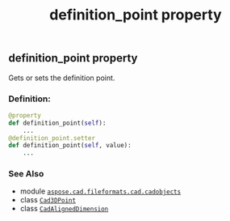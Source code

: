 ﻿---
title: definition_point property
second_title: Aspose.CAD for Python via .NET API References
description: 
type: docs
weight: 220
url: /python-net/aspose.cad.fileformats.cad.cadobjects/cadaligneddimension/definition_point/
is_root: false
---

## definition_point property


Gets or sets the definition point.
### Definition:
```python
@property
def definition_point(self):
    ...
@definition_point.setter
def definition_point(self, value):
    ...
```

### See Also
* module [`aspose.cad.fileformats.cad.cadobjects`](../../)
* class [`Cad3DPoint`](/cad/python-net/aspose.cad.fileformats.cad.cadobjects/cad3dpoint)
* class [`CadAlignedDimension`](/cad/python-net/aspose.cad.fileformats.cad.cadobjects/cadaligneddimension)
